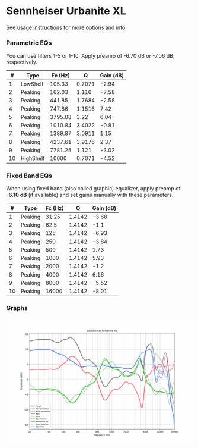 # Sennheiser Urbanite XL
See [usage instructions](https://github.com/jaakkopasanen/AutoEq#usage) for more options and info.

### Parametric EQs
You can use filters 1-5 or 1-10. Apply preamp of -6.70 dB or -7.06 dB, respectively.

|   # | Type      |   Fc (Hz) |      Q |   Gain (dB) |
|-----|-----------|-----------|--------|-------------|
|   1 | LowShelf  |    105.33 | 0.7071 |       -2.94 |
|   2 | Peaking   |    162.03 | 1.116  |       -7.58 |
|   3 | Peaking   |    441.85 | 1.7684 |       -2.58 |
|   4 | Peaking   |    747.86 | 1.1516 |        7.42 |
|   5 | Peaking   |   3795.08 | 3.22   |        6.04 |
|   6 | Peaking   |   1010.84 | 3.4022 |       -0.81 |
|   7 | Peaking   |   1389.87 | 3.0911 |        1.15 |
|   8 | Peaking   |   4237.61 | 3.9176 |        2.37 |
|   9 | Peaking   |   7781.25 | 1.121  |       -3.02 |
|  10 | HighShelf |  10000    | 0.7071 |       -4.52 |

### Fixed Band EQs
When using fixed band (also called graphic) equalizer, apply preamp of **-6.10 dB** (if available) and set gains manually with these parameters.

|   # | Type    |   Fc (Hz) |      Q |   Gain (dB) |
|-----|---------|-----------|--------|-------------|
|   1 | Peaking |     31.25 | 1.4142 |       -3.68 |
|   2 | Peaking |     62.5  | 1.4142 |       -1.1  |
|   3 | Peaking |    125    | 1.4142 |       -6.93 |
|   4 | Peaking |    250    | 1.4142 |       -3.84 |
|   5 | Peaking |    500    | 1.4142 |        1.73 |
|   6 | Peaking |   1000    | 1.4142 |        5.93 |
|   7 | Peaking |   2000    | 1.4142 |       -1.2  |
|   8 | Peaking |   4000    | 1.4142 |        6.16 |
|   9 | Peaking |   8000    | 1.4142 |       -5.52 |
|  10 | Peaking |  16000    | 1.4142 |       -8.01 |

### Graphs
![](./Sennheiser%20Urbanite%20XL.png)
